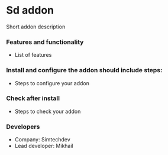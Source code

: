 # Sd addon #

Short addon description

### Features and functionality ###
- List of features

### Install and configure the addon should include steps: ###
- Steps to configure your addon

### Check after install ###
- Steps to check your addon

### Developers ###

- Company: Simtechdev
- Lead developer: Mikhail
